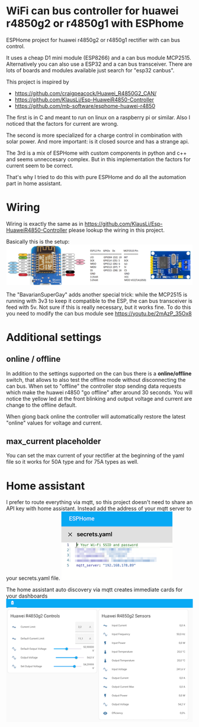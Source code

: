 # WiFi can bus controller for huawei r4850g2 or r4850g1 with ESPhome
ESPHome project for huawei r4850g2 or r4850g1 rectifier with can bus control.

It uses a cheap D1 mini module (ESP8266) and a can bus module MCP2515. Alternatively you can also use a ESP32 and a can bus transceiver.
There are lots of boards and modules available just search for "esp32 canbus".

This project is inspired by 
  - https://github.com/craigpeacock/Huawei_R4850G2_CAN/
  - https://github.com/KlausLi/Esp-HuaweiR4850-Controller
  - https://github.com/mb-software/esphome-huawei-r4850

The first is in C and meant to run on linux on a raspberry pi or similar. Also I noticed that the factors for current are wrong.

The second is more specialized for a charge control in combination with solar power. And more important: is it closed source and has a strange api.

The 3rd is a mix of ESPHome with custom components in python and c++ and seems unneccesary complex. But in this implementation the factors for current seem to be correct.

That's why I tried to do this with pure ESPHome and do all the automation part in home assistant.

# Wiring

Wiring is exactly the same as in https://github.com/KlausLi/Esp-HuaweiR4850-Controller please lookup the wiring in this project.

Basically this is the setup:
![wiring](/images/wiring.png)

The "BavarianSuperGay" adds another special trick: while the MCP2515 is running with 3v3 to keep it compatible to the ESP, the can bus transceiver is feed with 5v. Not sure if this is really necessary, but it works fine. To do this you need to modify the can bus module see https://youtu.be/2mAzP_35Ox8

# Additional settings

## online / offline
In addition to the settings supported on the can bus there is a **online/offline** switch, that allows to also test the offline mode without disconnecting the can bus. When set to "offline" the controller stop sending data requests which make the huawei r4850 "go offline" after around 30 seconds. You will notice the yellow led at the front blinking and output voltage and current are change to the offline default.

When giong back online the controller will automatically restore the latest "online" values for voltage and current.

## max_current placeholder

You can set the max current of your rectifier at the beginning of the yaml file so it works for 50A type and for 75A types as well.

# Home assistant

I prefer to route everything via mqtt, so this project doesn't need to share an API key with home assistant. Instead add the address of your mqtt server to your secrets.yaml file.
![Secrets](/images/secrets.png)

The home assistant auto discovery via mqtt creates immediate cards for your dashboards
![ha](/images/ha.png)
